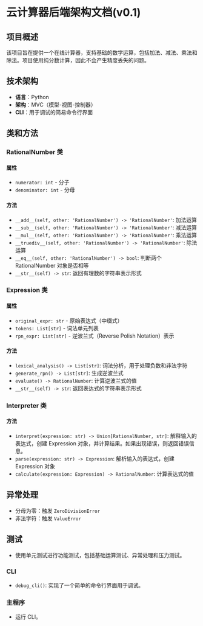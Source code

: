 
# 云计算器后端架构文档(v0.1)

## 项目概述

该项目旨在提供一个在线计算器，支持基础的数学运算，包括加法、减法、乘法和除法。项目使用纯分数计算，因此不会产生精度丢失的问题。

## 技术架构

-   **语言**：Python
-   **架构**：MVC（模型-视图-控制器）
-   **CLI**：用于调试的简易命令行界面

## 类和方法

### RationalNumber 类

#### 属性

-   `numerator: int` - 分子
-   `denominator: int` - 分母

#### 方法

-   `__add__(self, other: 'RationalNumber') -> 'RationalNumber'`: 加法运算
-   `__sub__(self, other: 'RationalNumber') -> 'RationalNumber'`: 减法运算
-   `__mul__(self, other: 'RationalNumber') -> 'RationalNumber'`: 乘法运算
-   `__truediv__(self, other: 'RationalNumber') -> 'RationalNumber'`: 除法运算
-   `__eq__(self, other: 'RationalNumber') -> bool`: 判断两个 RationalNumber 对象是否相等
-   `__str__(self) -> str`: 返回有理数的字符串表示形式

### Expression 类

#### 属性

-   `original_expr: str` - 原始表达式（中缀式）
-   `tokens: List[str]` - 词法单元列表
-   `rpn_expr: List[str]` - 逆波兰式（Reverse Polish Notation）表示

#### 方法

-   `lexical_analysis() -> List[str]`: 词法分析，用于处理负数和非法字符
-   `generate_rpn() -> List[str]`: 生成逆波兰式
-   `evaluate() -> RationalNumber`: 计算逆波兰式的值
-   `__str__(self) -> str`: 返回表达式的字符串表示形式

### Interpreter 类

#### 方法

-   `interpret(expression: str) -> Union[RationalNumber, str]`: 解释输入的表达式，创建 Expression 对象，并计算结果。如果出现错误，则返回错误信息。
-   `parse(expression: str) -> Expression`: 解析输入的表达式，创建 Expression 对象
-   `calculate(expression: Expression) -> RationalNumber`: 计算表达式的值

## 异常处理

-   分母为零：触发 `ZeroDivisionError`
-   非法字符：触发 `ValueError`

## 测试

-   使用单元测试进行功能测试，包括基础运算测试、异常处理和压力测试。

### CLI

-   `debug_cli()`: 实现了一个简单的命令行界面用于调试。

### 主程序

-   运行 CLI。
<!--stackedit_data:
eyJoaXN0b3J5IjpbLTE5NjMzMTc0OTZdfQ==
-->